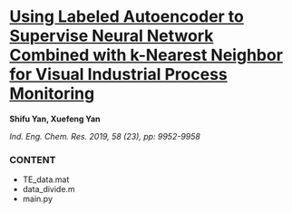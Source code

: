 # [Using Labeled Autoencoder to Supervise Neural Network Combined with k-Nearest Neighbor for Visual Industrial Process Monitoring](https://pubs.acs.org/doi/10.1021/acs.iecr.9b01325)

**Shifu Yan, Xuefeng Yan**

*Ind. Eng. Chem. Res. 2019, 58 (23), pp: 9952-9958*

### CONTENT

* TE_data.mat
* data_divide.m
* main.py
